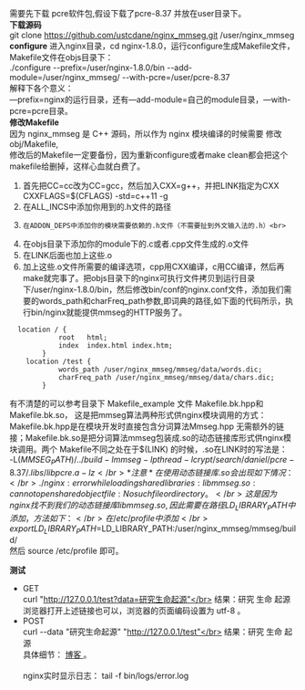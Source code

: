  需要先下载 pcre软件包,假设下载了pcre-8.37 并放在user目录下。<br>
  **下载源码**<br>
 git clone  https://github.com/ustcdane/nginx_mmseg.git  /user/nginx_mmseg<br>
**configure**
进入nginx目录，cd nginx-1.8.0，运行configure生成Makefile文件，Makefile文件在objs目录下：<br>
./configure  --prefix=/user/nginx-1.8.0/bin --add-module=/user/nginx_mmseg/  --with-pcre=/user/pcre-8.37<br>
解释下各个意义：<br>
—prefix=nginx的运行目录，还有—add-module=自己的module目录，—with-pcre=pcre目录。<br>
**修改Makefile**<br>
因为 nginx_mmseg 是 C++ 源码，所以作为 nginx 模块编译的时候需要 修改 obj/Makefile,<br>
修改后的Makefile一定要备份，因为重新configure或者make clean都会把这个makefile给删掉，这样心血就白费了。<br>
1.	首先把CC=cc改为CC=gcc，然后加入CXX=g++，并把LINK指定为CXX</br>
CXXFLAGS=$(CFLAGS) -std=c++11 -g<br>
2.	在ALL_INCS中添加你用到的.h文件的路径<br>
3.     在ADDON_DEPS中添加你的模块需要依赖的.h文件（不需要扯到外文输入法的.h）<br>
4.	在objs目录下添加你的module下的.c或者.cpp文件生成的.o文件 <br>
5.    在LINK后面也加上这些.o</br>
6.    加上这些.o文件所需要的编译选项，cpp用CXX编译，c用CC编译，然后再make就完事了。把objs目录下的nginx可执行文件拷贝到运行目录下/user/nginx-1.8.0/bin，然后修改bin/conf的nginx.conf文件，添加我们需要的words_path和charFreq_path参数,即词典的路径,如下面的代码所示，执行bin/nginx就能提供mmseg的HTTP服务了。</br>
```
  location / { 
            root   html;
            index  index.html index.htm;
        }   
    location /test {
            words_path /user/nginx_mmseg/mmseg/data/words.dic;
            charFreq_path /user/nginx_mmseg/mmseg/data/chars.dic; 
        }   
```
有不清楚的可以参考目录下 Makefile_example 文件 Makefile.bk.hpp和 Makefile.bk.so，
这是把mmseg算法两种形式供nginx模块调用的方式：Makefile.bk.hpp是在模块开发时直接包含分词算法Mmseg.hpp 无需额外的链接；Makefile.bk.so是把分词算法mmseg包装成.so的动态链接库形式供nginx模块调用。两个 Makefile不同之处在于\$(LINK) 的时候，.so在LINK时的写法是：</br>
\-L$(MMSEG_PATH)/../build -lmmseg -lpthread -lcrypt /search/daniel/pcre-8.37/.libs/l     ibpcre.a -lz
</br>
*注意* 在使用动态链接库 .so会出现如下情况：</br>
./nginx: error while loading shared libraries: libmmseg.so: cannot open shared object file: No such file or directory。
</br>
这是因为nginx 找不到我们的动态链接库 libmmseg.so,因此需要在路径LD_LIBRARY_PATH中添加，方法如下：</br>
在 /etc/profile 中添加</br>
export LD_LIBRARY_PATH=$LD_LIBRARY_PATH:/user/nginx_mmseg/mmseg/build/</br>
然后 source /etc/profile 即可。</br>

**测试**

- GET</br>
curl "http://127.0.0.1/test?data=研究生命起源"</br>
结果：研究 生命 起源</br>
浏览器打开上述链接也可以，浏览器的页面编码设置为 utf-8 。
- POST</br>
curl --data "研究生命起源" "http://127.0.0.1/test"</br>
结果：研究 生命 起源</br>
具体细节：
<a href="http://blog.csdn.net/daniel_ustc/article/details/50531677" target="_blank">博客 </a>。
</br></br>nginx实时显示日志：
tail -f bin/logs/error.log 
